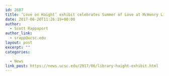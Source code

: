 ```yaml
---
id: 2687
title: ‘Love on Haight’ exhibit celebrates Summer of Love at McHenry Library
date: 2017-06-20T11:26:19+00:00
author:
  - Scott Rappaport
author_link:
  - srapp@ucsc.edu
layout: post
excerpt: ""
categories:

  - News
link_post: https://news.ucsc.edu/2017/06/library-haight-exhibit.html
---
```

